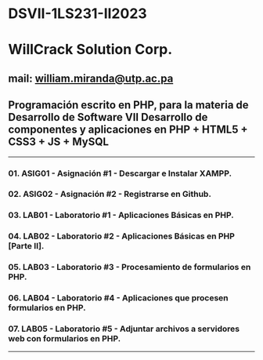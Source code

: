 # DSVII-1LS231-II2023

# WillCrack Solution Corp.
## mail: william.miranda@utp.ac.pa

Programación escrito en PHP, para la materia de Desarrollo de Software VII
Desarrollo de componentes y aplicaciones en PHP + HTML5 + CSS3 + JS + MySQL
------------------------------------------------------------------------------------
____________________________________________________________________________________
### 01. ASIG01 - Asignación #1 - Descargar e Instalar XAMPP.
### 02. ASIG02 - Asignación #2 - Registrarse en Github.
### 03. LAB01 - Laboratorio #1 - Aplicaciones Básicas en PHP.
### 04. LAB02 - Laboratorio #2 - Aplicaciones Básicas en PHP [Parte II].
### 05. LAB03 - Laboratorio #3 - Procesamiento de formularios en PHP.
### 06. LAB04 - Laboratorio #4 - Aplicaciones que procesen formularios en PHP.
### 07. LAB05 - Laboratorio #5 - Adjuntar archivos a servidores web con formularios en PHP.

------------------------------------------------------------------------------------